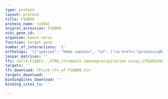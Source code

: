 ```yaml
---
type: protein
layout: protein
title: F1Q8K0
protein_name: rad54l
uniprot_accession: F1Q8K0
ncbi_gene_id: '-'
organism: Danio rerio
function: target gene
number_of_interactions: '1'
orthologs: '[{"species": "Homo sapiens", "id": ["<a href=\"/protein/q92698\">Q92698</a>"]}, {"species": "Mus musculus", "id": ["<a href=\"/protein/p70270\">P70270</a>"]}, {"species": "Rattus norvegicus", "id": ["<a href=\"/protein/b5dfe8\">B5DFE8</a>"]}, {"species": "Drosophila melanogaster", "id": ["<a href=\"/protein/o76460\">O76460</a>"]}, {"species": "Caenorhabditis elegans", "id": ["<a href=\"/protein/g5een6\">G5EEN6</a>"]}, {"species": "Saccharomyces cerevisiae", "id": ["<a href=\"/protein/p32863\">P32863</a>"]}]'
jaspar_matrices: ''
tfs: sall4,F1QDF2,-,GTRD,chromatin immunoprecipitation assay,27924024%5Buid%5D,No
targets: ''
tfs_download: TFLink_tfs_of_F1Q8K0.tsv
targets_download: ''
bindingSites_download: ''
binding_sites_ls: ''

---
```

